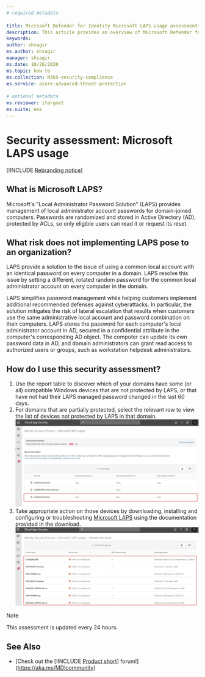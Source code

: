 ```yaml
---
# required metadata

title: Microsoft Defender for Identity Microsoft LAPS usage assessments
description: This article provides an overview of Microsoft Defender for Identity's Microsoft LAPS usage identity security posture assessment report.
keywords:
author: shsagir
ms.author: shsagir
manager: shsagir
ms.date: 10/26/2020
ms.topic: how-to
ms.collection: M365-security-compliance
ms.service: azure-advanced-threat-protection

# optional metadata
ms.reviewer: itargoet
ms.suite: ems
---
```


# Security assessment: Microsoft LAPS usage

[!INCLUDE [Rebranding notice](includes/rebranding.md)]

## What is Microsoft LAPS?

Microsoft's "Local Administrator Password Solution" (LAPS) provides management of local administrator account passwords for domain-joined computers. Passwords are randomized and stored in Active Directory (AD), protected by ACLs, so only eligible users can read it or request its reset.

## What risk does not implementing LAPS pose to an organization?

LAPS provide a solution to the issue of using a common local account with an identical password on every computer in a domain. LAPS resolve this issue by setting a different, rotated random password for the common local administrator account on every computer in the domain.

LAPS simplifies password management while helping customers implement additional recommended defenses against cyberattacks. In particular, the solution mitigates the risk of lateral escalation that results when customers use the same administrative local account and password combination on their computers. LAPS stores the password for each computer's local administrator account in AD, secured in a confidential attribute in the computer's corresponding AD object. The computer can update its own password data in AD, and domain administrators can grant read access to authorized users or groups, such as workstation helpdesk administrators.

## How do I use this security assessment?

1. Use the report table to discover which of your domains have some (or all) compatible Windows devices that are not protected by LAPS, or that have not had their LAPS managed password changed in the last 60 days.
1. For domains that are partially protected, select the relevant row to view the list of devices not protected by LAPS in that domain.
    ![Select domain with LAPS devices](media/cas-isp-laps-1.png)
1. Take appropriate action on those devices by downloading, installing and configuring or troubleshooting [Microsoft LAPS](https://go.microsoft.com/fwlink/?linkid=2104282) using the documentation provided in the download.
    ![Remediate LAPS device](media/cas-isp-laps-2.png)

> [!NOTE]
> This assessment is updated every 24 hours.

## See Also

- [Check out the [!INCLUDE [Product short](includes/product-short.md)] forum!](https://aka.ms/MDIcommunity)
